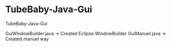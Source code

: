 # TubeBaby-Java-Gui
TubeBaby-Java-Gui

GuiWindowBuilder.java -> Created Eclipse WindowBuilder
GuiManuel.java -> Created manuel way

